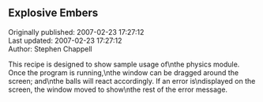 ## Explosive Embers  
Originally published: 2007-02-23 17:27:12  
Last updated: 2007-02-23 17:27:12  
Author: Stephen Chappell  
  
This recipe is designed to show sample usage of\nthe physics module. Once the program is running,\nthe window can be dragged around the screen; and\nthe balls will react accordingly. If an error is\ndisplayed on the screen, the window moved to show\nthe rest of the error message.